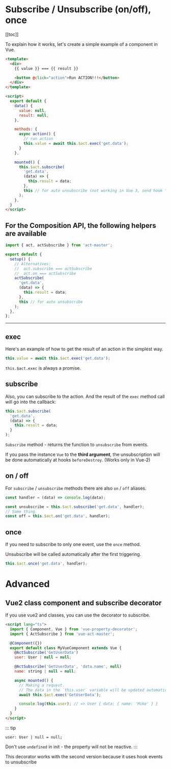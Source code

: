 # Subscribe / Unsubscribe (on/off), once

[[toc]]

To explain how it works, let's create a simple example of a component in Vue.

```html
<template>
  <div>
    {{ value }} === {{ result }}

    <button @click="action">Run ACTION!!!</button>
  </div>
</template>

<script>
  export default {
    data() {
      value: null,
      result: null,
    },

    methods: {
      async action() {
        // run action
        this.value = await this.$act.exec('get.data');
      }
    },

    mounted() {
      this.$act.subscribe(
        'get.data',
        (data) => {
          this.result = data;
        },
        this // for auto unsubscribe (not working in Vue 3, send hook "onUnmounted")
      );
    },
  }
</script>
```

## For the Composition API, the following helpers are available

```ts
import { act, actSubscribe } from 'act-master';

export default {
  setup() {
    // Alternatives:
    //  act.subscribe === actSubscribe
    //  act.on === actSubscribe
    actSubscribe(
      'get.data',
      (data) => {
        this.result = data;
      },
      this // for auto unsubscribe
    );
  },
};
```


---

## exec

Here's an example of how to get the result of an action in the simplest way.

```ts
this.value = await this.$act.exec('get.data');
```

`this.$act.exec` is always a promise.

## subscribe

Also, you can subscribe to the action.
And the result of the `exec` method call will go into the callback:

```ts
this.$act.subscribe(
  'get.data',
  (data) => {
    this.result = data;
  }
);
```

`Subscribe` method - returns the function to `unsubscribe` from events.

If you pass the instance `Vue` to the **third argument**, the unsubscription will be done automatically at hooks `beforeDestroy`. (Works only in Vue-2)


## on / off

For `subscribe` / `unsubscribe` methods there are also `on` / `off` aliases.

```ts
const handler = (data) => console.log(data);

const unsubscribe = this.$act.subscribe('get.data', handler);
// Same thing.
const off = this.$act.on('get.data', handler);
```

## once

If you need to subscribe to only one event, use the `once` method.

Unsubscribe will be called automatically after the first triggering.

```ts
this.$act.once('get.data', handler);
```

# Advanced

## Vue2 class component and subscribe decorator

If you use vue2 and classes, you can use the decorator to subscribe.

```html
<script lang="ts">
  import { Component, Vue } from 'vue-property-decorator';
  import { ActSubscribe } from 'vue-act-master';

  @Component({})
  export default class MyVueComponent extends Vue {
    @ActSubscribe('GetUserData')
    user: User | null = null;

    @ActSubscribe('GetUserData', 'data.name', null)
    name: string | null = null;

    async mounted() {
      // Making a request.
      // The data in the `this.user` variable will be updated automatically.
      await this.$act.exec('GetUserData');

      console.log(this.user); // => User { data: { name: 'Mike' } }
    }
  }
</script>
```

::: tip
```
user: User | null = null;
```
Don't use `undefined` in init - the property will not be reactive.
:::

This decorator works with the second version because it uses hook events to unsubscribe
